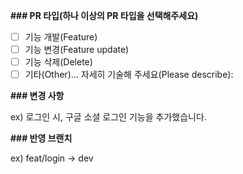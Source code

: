 **### PR 타입(하나 이상의 PR 타입을 선택해주세요)**

- [ ] 기능 개발(Feature)
- [ ] 기능 변경(Feature update)
- [ ] 기능 삭제(Delete)
- [ ] 기타(Other)… 자세히 기술해 주세요(Please describe):

**### 변경 사항**

ex) 로그인 시, 구글 소셜 로그인 기능을 추가했습니다.

**### 반영 브랜치**

ex) feat/login -> dev

